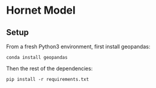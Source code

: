 # Hornet Model


## Setup

From a fresh Python3 environment, first install geopandas:

`conda install geopandas`

Then the rest of the dependencies:

`pip install -r requirements.txt`
